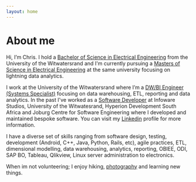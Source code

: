 ```yaml
---
layout: home
---
```

# About me

Hi, I’m Chris. I hold a [Bachelor of Science in Electrical Engineering](https://www.linkedin.com/in/chriszumbika) from the University of the Witwatersrand and I'm currently pursuing a [Masters of Science in Electrical Engineering](https://www.linkedin.com/in/chriszumbika) at the same university focusing on lightning data analytics. 

I work at the University of the Witwatersrand where I’m a [DW/BI Engineer (Systems Specialist)](https://www.linkedin.com/in/chriszumbika) focusing on data warehousing, ETL, reporting and data analytics. In the past I've worked as a [Software Developer](https://www.linkedin.com/in/chriszumbika) at Infoware Studios, University of the Witwatesrand, Hyperion Development South Africa and Joburg Centre for Software Engineering where I developed and maintained bespoke software. You can visit my [Linkedin](https://www.linkedin.com/in/chriszumbika) profile for more information.

I have a diverse set of skills ranging from software design, testing, development (Android, C++, Java, Python, Rails, etc), agile practices, ETL, dimensional modelling, data warehousing, analytics, reporting, OBIEE, ODI, SAP BO, Tableau, Qlikview, Linux server administration to electronics.

When im not volunteering; I enjoy hiking, [photography](https://www.500px.com/cotzanium) and learning new things.
